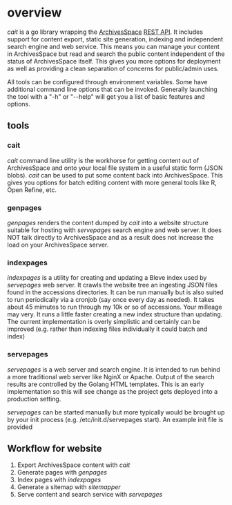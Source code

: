 
# overview

_cait_ is a go library wrapping the [ArchivesSpace](http://archivesspace.org) [REST API](http://archivesspace.github.io/archivesspace/api/).  It includes support for content export, static site generation, indexing and independent search engine and web service.  This means you can manage your content in ArchivesSpace but read and search the public content independent of the status of ArchivesSpace itself.  This gives you more options for deployment as well as providing a clean separation of concerns for public/admin uses.

All tools can be configured through environment variables. Some have additional command line options that can be invoked.  Generally launching the tool with a "-h" or "--help" will get you a list of basic features and options.

## tools

### cait

_cait_ command line utility is the workhorse for getting content out of ArchivesSpace and onto your local file system in a useful static form (JSON blobs).  _cait_ can be used to put some content back into ArchivesSpace. This gives you options for batch editing content with more general tools like R, Open Refine, etc.

### genpages

_genpages_ renders the content dumped by _cait_ into a website structure suitable for hosting with _servepages_ search engine and web server.  It does NOT talk directly to ArchivesSpace and as a result does not increase the load on your ArchivesSpace server.

### indexpages

_indexpages_ is a utility for creating and updating a Bleve index used by _servepages_ web server.  It crawls the website tree an ingesting JSON files found in the accessions directories. It can be run manually but is also suited to run periodically via a cronjob (say once every day as needed).   It takes about 45 mimutes to run through my 10k or so of accessions. Your milleage may very. It runs a little faster creating a new index structure than updating.  The current implementation is overly simplistic and certainly can be improved (e.g. rather than indexing files individually it could batch and index)

### servepages

_servepages_ is a web server and search engine. It is intended to run behind a more traditional web server like NginX or Apache.  Output of the search results are controlled by the Golang HTML templates.  This is an early implementation so this will see change as the project gets deployed into a production setting.

_servepages_ can be started manually but more typically would be brought up by your init process (e.g. /etc/init.d/servepages start). An example init file is provided

## Workflow for website

1. Export ArchivesSpace content with _cait_
2. Generate pages with _genpages_
3. Index pages with _indexpages_
5. Generate a sitemap with _sitemapper_
6. Serve content and search service with _servepages_

